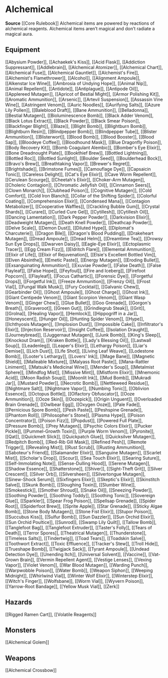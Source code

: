 ﻿---
id: '6'
name: Alchemical
rarity: Common
source: '[[DATABASE/source/Core Rulebook|Core Rulebook]]'
trait:
- Alchemical
type: Trait

---
# Alchemical

**Source** [[Core Rulebook]] 
Alchemical items are powered by reactions of alchemical reagents. Alchemical items aren’t magical and don’t radiate a magical aura.

## Equipment

[[Abysium Powder]], [[Achaekek's Kiss]], [[Acid Flask]], [[Addiction Suppressant]], [[Addlebrain]], [[Alchemical Atomizer]], [[Alchemical Chart]], [[Alchemical Fuse]], [[Alchemical Gauntlet]], [[Alchemist's Fire]], [[Alchemist's Flamethrower]], [[Alcohol]], [[Alignment Ampoule]], [[Alkenstar Ice Wine]], [[Ambrosia of Undying Hope]], [[Animal Nip]], [[Animal Repellent]], [[Antidote]], [[Antiplague]], [[Antipode Oil]], [[Applereed Mutagen]], [[Apricot of Bestial Might]], [[Armor Polishing Kit]], [[Aromatic Ammunition]], [[Arsenic]], [[Artevil Suspension]], [[Assassin Vine Wine]], [[Astringent Venom]], [[Auric Noodles]], [[Aurifying Salts]], [[Azure Lily Pollen]], [[Baleblood Draft]], [[Bane Ammunition]], [[Belladonna]], [[Bestial Mutagen]], [[Bioluminescence Bomb]], [[Black Adder Venom]], [[Black Lotus Extract]], [[Black Powder]], [[Black Smear Poison]], [[Blackfinger Blight]], [[Blaze]], [[Blight Bomb]], [[Blightburn Bomb]], [[Blightburn Resin]], [[Blindpepper Bomb]], [[Blindpepper Tube]], [[Blister Ammunition]], [[Blisterwort]], [[Blood Bomb]], [[Blood Booster]], [[Blood Sap]], [[Bloodeye Coffee]], [[Bloodhound Mask]], [[Blue Dragonfly Poison]], [[Body Recovery Kit]], [[Bomb Coagulant Alembic]], [[Bomber's Eye Elixir]], [[Bone Dreadnought Plate]], [[Bookthief Brew]], [[Bottled Lightning]], [[Bottled Roc]], [[Bottled Sunlight]], [[Boulder Seed]], [[Boulderhead Bock]], [[Bravo's Brew]], [[Breathtaking Vapor]], [[Brewer's Regret]], [[Brightshade]], [[Brimstone Fumes]], [[Camouflage Dye]], [[Capsaicin Tonic]], [[Careless Delight]], [[Cat's Eye Elixir]], [[Cave Worm Repellent]], [[Cerulean Scourge]], [[Cheetah's Elixir]], [[Choker-Arm Mutagen]], [[Choleric Contagion]], [[Chromatic Jellyfish Oil]], [[Cinnamon Seers]], [[Clown Monarch]], [[Clubhead Poison]], [[Cognitive Mutagen]], [[Cold Comfort]], [[Cold Iron Blanch]], [[Collar of the Shifting Spider]], [[Colorful Coating]], [[Comprehension Elixir]], [[Condensed Mana]], [[Contagion Metabolizer]], [[Cooperative Waffles]], [[Crackling Bubble Gum]], [[Crystal Shards]], [[Curare]], [[Curled Cure Gel]], [[Cytillesh]], [[Cytillesh Oil]], [[Dancing Lamentation]], [[Dark Pepper Powder]], [[Darkvision Elixir]], [[Deadweight Mutagen]], [[Death Knell Powder]], [[Deathcap Powder]], [[Delve Scale]], [[Demon Dust]], [[Diluted Hype]], [[Diplomat's Charcuterie]], [[Dragon Bile]], [[Dragon's Blood Pudding]], [[Drakeheart Mutagen]], [[Dread Ampoule]], [[Dread Helm]], [[Dreamtime Tea]], [[Drowsy Sun Eye Drops]], [[Dwarven Daisy]], [[Eagle-Eye Elixir]], [[Ectoplasmic Tracer]], [[Egg Cream Fizz]], [[Eldritch Flare]], [[Elemental Ammunition]], [[Elixir of Life]], [[Elixir of Rejuvenation]], [[Elsie's Excellent Bottled Vim]], [[Elven Absinthe]], [[Emetic Paste]], [[Energy Mutagen]], [[Eroding Bullet]], [[Exsanguinating Ammunition]], [[Exuviae Powder]], [[False Death]], [[False Flayleaf]], [[False Hope]], [[Feyfoul]], [[Fire and Iceberg]], [[Firefoot Popcorn]], [[Flayleaf]], [[Focus Cathartic]], [[Forensic Dye]], [[Forgetful Drops]], [[Forgetful Ink]], [[Freeze Ammunition]], [[Frenzy Oil]], [[Frost Vial]], [[Fungal Walk Musk]], [[Fury Cocktail]], [[Galvanic Chew]], [[Gearbinder Oil]], [[Ghost Ampoule]], [[Ghost Charge]], [[Ghost Ink]], [[Giant Centipede Venom]], [[Giant Scorpion Venom]], [[Giant Wasp Venom]], [[Ginger Chew]], [[Glue Bullet]], [[Goo Grenade]], [[Gorgon's Breath]], [[Graveroot]], [[Green Gut]], [[Grindlegrub Steak]], [[Grit]], [[Grolna]], [[Healing Vapor]], [[Hemlock]], [[Hippogriff in a Jar]], [[Honeyscent]], [[Hunger Oil]], [[Hunting Spider Venom]], [[Hype]], [[Ichthyosis Mutagen]], [[Implosion Dust]], [[Impossible Cake]], [[Infiltrator's Elixir]], [[Injection Reservoir]], [[Insight Coffee]], [[Isolation Draught]], [[Journeybread]], [[Juggernaut Mutagen]], [[Junk Bomb]], [[King's Sleep]], [[Knockout Dram]], [[Kraken Bottle]], [[Lady's Blessing Oil]], [[Lastwall Soup]], [[Leadenleg]], [[Leaper's Elixir]], [[Lethargy Poison]], [[Liar's Demise]], [[Lich Dust]], [[Life Shot]], [[Living Leaf Weave]], [[Lodestone Bomb]], [[Looter's Lethargy]], [[Lovers' Ink]], [[Mage Bane]], [[Magnetic Shield]], [[Malleable Mixture]], [[Malyass Root Paste]], [[Mana-Rattler Liniment]], [[Matsuki's Medicinal Wine]], [[Mender's Soup]], [[Metalmist Sphere]], [[Mindfog Mist]], [[Missive Mint]], [[Mistform Elixir]], [[Mnemonic Acid]], [[Moon Radish Soup]], [[Moonlit Ink]], [[Mud Bomb]], [[Mukradi Jar]], [[Mustard Powder]], [[Necrotic Bomb]], [[Nettleweed Residue]], [[Nightmare Salt]], [[Nightmare Vapor]], [[Numbing Tonic]], [[Oblivion Essence]], [[Octopus Bottle]], [[Olfactory Obfuscator]], [[Ooze Ammunition]], [[Ooze Skin]], [[Oozepick]], [[Origin Unguent]], [[Overloaded Brain Grenade]], [[Owlbear Egg]], [[Oxygen Ooze]], [[Pale Fade]], [[Pernicious Spore Bomb]], [[Pesh Paste]], [[Peshspine Grenade]], [[Phantom Roll]], [[Philosopher's Stone]], [[Plasma Hype]], [[Poison Concentrator]], [[Poison Fizz]], [[Popdust]], [[Powered Full Plate]], [[Pressure Bomb]], [[Prey Mutagen]], [[Psychic Colors Elixir]], [[Pucker Pickle]], [[Pummel-Growth Toxin]], [[Purple Worm Venom]], [[Pyronite]], [[Qat]], [[Quickmelt Slick]], [[Quickpatch Glue]], [[Quicksilver Mutagen]], [[Redpitch Bomb]], [[Red-Rib Gill Mask]], [[Refined Pesh]], [[Remote Trigger]], [[Revealing Mist]], [[Rust Scrub]], [[Rusting Ammunition]], [[Saboteur's Friend]], [[Salamander Elixir]], [[Sanguine Mutagen]], [[Scarlet Mist]], [[Scholar's Drop]], [[Scour]], [[Sea Touch Elixir]], [[Searing Suture]], [[Self-Immolating Note]], [[Sense-Dulling Hood]], [[Serene Mutagen]], [[Shadow Essence]], [[Shatterstone]], [[Shiver]], [[Sight-Theft Grit]], [[Silver Crescent]], [[Silver Orb]], [[Silversheen]], [[Silvertongue Mutagen]], [[Sinew-Shock Serum]], [[Sixfingers Elixir]], [[Skeptic's Elixir]], [[Skinstitch Salve]], [[Skunk Bomb]], [[Sloughing Toxin]], [[Slumber Wine]], [[Smokestick]], [[Smother Shroud]], [[Snake Oil]], [[Sneezing Powder]], [[Soothing Powder]], [[Soothing Toddy]], [[Soothing Tonic]], [[Sovereign Glue]], [[Sparkler]], [[Spear Frog Poison]], [[Spellsap Grenade]], [[Spider Root]], [[Spiderfoot Brew]], [[Sprite Apple]], [[Star Grenade]], [[Sticky Algae Bomb]], [[Stone Body Mutagen]], [[Stone Fist Elixir]], [[Stupor Poison]], [[Succubus Kiss]], [[Sulfur Bomb]], [[Sun Dazzler]], [[Sun Orchid Elixir]], [[Sun Orchid Poultice]], [[Sunrod]], [[Swamp Lily Quilt]], [[Tallow Bomb]], [[Tanglefoot Bag]], [[Tanglefoot Extruder]], [[Taster's Folly]], [[Tears of Death]], [[Terror Spores]], [[Theatrical Mutagen]], [[Thunderstone]], [[Timeless Salts]], [[Tindertwig]], [[Toad Tears]], [[Toadskin Salve]], [[Toothwort Extract]], [[Toxic Effluence]], [[Tracker's Stew]], [[Troll Hide]], [[Trueshape Bomb]], [[Twigjack Sack]], [[Tyrant Ampoule]], [[Undead Detection Dye]], [[Unending Itch]], [[Universal Solvent]], [[Vaccine]], [[Vat-Grown Brain]], [[Vermin Repellent Agent]], [[Vestige Lenses]], [[Vexing Vapor]], [[Violet Venom]], [[War Blood Mutagen]], [[Warding Punch]], [[Warpwobble Poison]], [[Water Bomb]], [[Weapon Siphon]], [[Weeping Midnight]], [[Whirlwind Vial]], [[Winter Wolf Elixir]], [[Winterstep Elixir]], [[Witch's Finger]], [[Wolfsbane]], [[Worm Vial]], [[Wyvern Poison]], [[Yarrow-Root Bandage]], [[Yellow Musk Vial]], [[Zerk]]

## Hazards

[[Rigged Ramen Cart]], [[Volatile Reagents]]

## Monsters

[[Alchemical Golem]]

## Weapons

[[Alchemical Crossbow]]